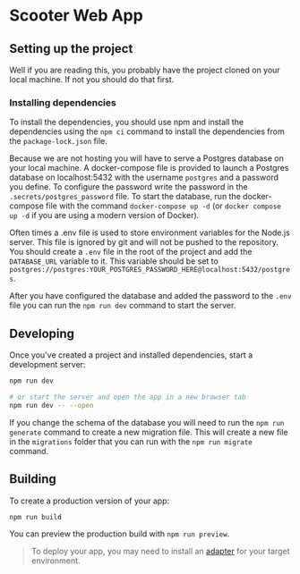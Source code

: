# Scooter Web App

## Setting up the project

Well if you are reading this, you probably have the project cloned on your local machine. If not you should do that first.

### Installing dependencies

To install the dependencies, you should use npm and install the dependencies using the `npm ci` command to install the dependencies from the `package-lock.json` file.

Because we are not hosting you will have to serve a Postgres database on your local machine. A docker-compose file is provided to launch a Postgres database on localhost:5432 with the username `postgres` and a password you define. To configure the password write the password in the `.secrets/postgres_password` file. To start the database, run the docker-compose file with the command `docker-compose up -d` (or `docker compose up -d` if you are using a modern version of Docker).

Often times a .env file is used to store environment variables for the Node.js server. This file is ignored by git and will not be pushed to the repository. You should create a `.env` file in the root of the project and add the `DATABASE_URL` variable to it. This variable should be set to `postgres://postgres:YOUR_POSTGRES_PASSWORD_HERE@localhost:5432/postgres`.

After you have configured the database and added the password to the `.env` file you can run the `npm run dev` command to start the server.

## Developing

Once you've created a project and installed dependencies, start a development server:

```bash
npm run dev

# or start the server and open the app in a new browser tab
npm run dev -- --open
```

If you change the schema of the database you will need to run the `npm run generate` command to create a new migration file. This will create a new file in the `migrations` folder that you can run with the `npm run migrate` command.

## Building

To create a production version of your app:

```bash
npm run build
```

You can preview the production build with `npm run preview`.

> To deploy your app, you may need to install an [adapter](https://kit.svelte.dev/docs/adapters) for your target environment.
